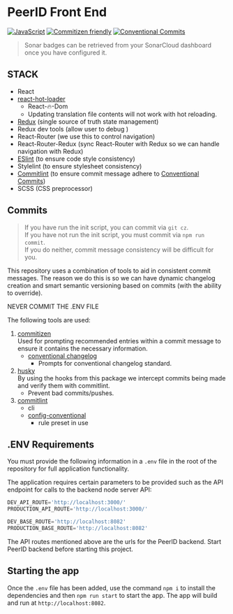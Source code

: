 # PeerID Front End

[![JavaScript](https://img.shields.io/badge/</>-JavaScript-blue.svg)](https://developer.mozilla.org/en-US/docs/Web/JavaScript) [![Commitizen friendly](https://img.shields.io/badge/commitizen-friendly-brightgreen.svg)](http://commitizen.github.io/cz-cli/) [![Conventional Commits](https://img.shields.io/badge/Conventional%20Commits-1.0.0-blue.svg)](https://conventionalcommits.org)

> Sonar badges can be retrieved from your SonarCloud dashboard once you have configured it.

## STACK

- React
- [react-hot-loader](https://www.npmjs.com/package/react-hot-loader)
  - React-🔥-Dom
  - Updating translation file contents will not work with hot reloading.
- [Redux](https://redux.js.org/) (single source of truth state management)
- Redux dev tools (allow user to debug )
- React-Router (we use this to control navigation)
- React-Router-Redux (sync React-Router with Redux so we can handle navigation with Redux)
- [ESlint](https://eslint.org/) (to ensure code style consistency)
- Stylelint (to ensure stylesheet consistency)
- [Commitlint](https://www.npmjs.com/package/@commitlint/cli) (to ensure commit message adhere to [Conventional Commits](https://www.conventionalcommits.org))
- SCSS (CSS preprocessor)

## Commits

> If you have run the init script, you can commit via `git cz`.  
> If you have not run the init script, you must commit via `npm run commit`.  
> If you do neither, commit message consistency will be difficult for you.

This repository uses a combination of tools to aid in consistent commit messages. The reason we do this is so we can have dynamic changelog creation and smart semantic versioning based on commits (with the ability to override).

NEVER COMMIT THE .ENV FILE

The following tools are used:

1. [commitizen](https://www.npmjs.com/package/commitizen)  
   Used for prompting recommended entries within a commit message to ensure it contains the necessary information.
   - [conventional changelog](https://www.npmjs.com/package/cz-conventional-changelog)  
     - Prompts for conventional changelog standard.
2. [husky](https://www.npmjs.com/package/husky)  
   By using the hooks from this package we intercept commits being made and verify them with commitlint.
   - Prevent bad commits/pushes.
3. [commitlint](https://www.npmjs.com/package/@commitlint/cli)
   - cli
   - [config-conventional](https://www.npmjs.com/package/@commitlint/config-conventional)
     - rule preset in use

## .ENV Requirements

You must provide the following information in a `.env` file in the root of the repository for full application functionality.

The application requires certain parameters to be provided such as the API endpoint for calls to the backend node server API:

```js
DEV_API_ROUTE='http://localhost:3000/'
PRODUCTION_API_ROUTE='http://localhost:3000/'

DEV_BASE_ROUTE='http://localhost:8082'
PRODUCTION_BASE_ROUTE='http://localhost:8082'
```

The API routes mentioned above are the urls for the PeerID backend. Start PeerID backend before starting this project.

## Starting the app

Once the `.env` file has been added, use the command `npm i` to install the dependencies and then `npm run start` to start the app. The app will build and run at `http://localhost:8082`.
